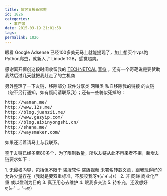 ```yaml
---
title: 博客又搬新家啦
id: 1826
categories:
  - 事件簿
date: 2015-03-19 21:01:58
tags:
permalink: 1826
---
```


眼看 Google Adsense 已经100多美元马上就能提现了，加上想买个vps跑Python爬虫，就新入了 Linode 1GB，感觉超爽。

感谢离开恒创这段时间收留我的 [TECHNETCAL](http://technetcal.com/) [音符](https://freedom.moe/) ，还有一个奇葩说是要赞助我然后过几天就把我赶走了的主机商

另外整理了一下友链，移除部分 软件分享类 网赚类 私自移除我的链接 的友链（恕不另行通知，如有疑问请联系我）；还有一些貌似死掉的：
<pre class="lang:default decode:true ">http://wanan.me/
http://www.12s.me/
http://blog.juanzii.me/
http://www.gazyip.com/
http://blog.aixinyongshi.cn/
http://shana.me/
http://waysmaker.com/</pre>
如果还活着请马上与我联系。

鉴于友链已经多至80多个，为了限制数量，所以友链从此不再来者不拒，新增友链要求如下：

1\. 无侵权内容，包括但不限于 盗版软件 盗版视频 未署名转载文章，跟我玩得好的允许少量存在（我就是要双重标准，不服咬我呀٩(๑`н´๑)۶）
2\. 非 网赚 商业化严重 或以盈利为目的
3\. 真正用心去维护
4\. 跟我多交流
5\. 待补充，还没想好ღ(๑╯◡╰๑ღ)